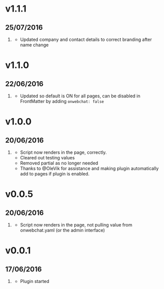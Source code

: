 # v1.1.1
## 25/07/2016
1. [](#update)
   * Updated company and contact details to correct branding after name change

# v1.1.0
## 22/06/2016
1. [](#new)   
   * Updated so default is ON for all pages, can be disabled in FrontMatter by adding `onwebchat: false`

# v1.0.0
## 20/06/2016

1. [](#new)
    * Script now renders in the page, correctly.
    * Cleared out testing values
    * Removed partial as no longer needed
    * Thanks to @OleVik for assistance and making plugin automatically add to pages if plugin is enabled.

# v0.0.5
## 20/06/2016

1. [](#new)
    * Script now renders in the page, not pulling value from onwebchat.yaml (or the admin interface)

# v0.0.1
## 17/06/2016

1. [](#new)
    * Plugin started
